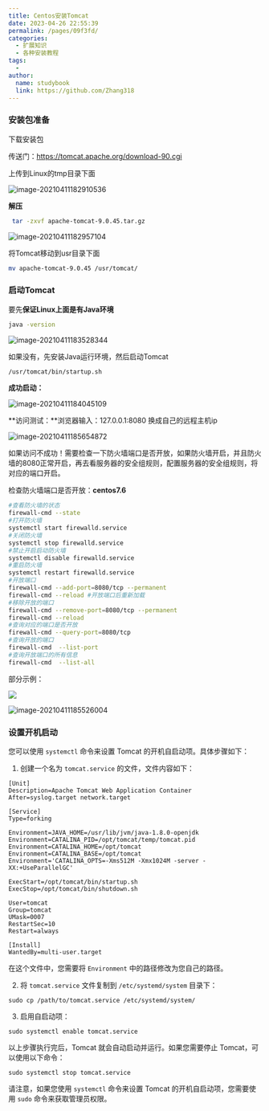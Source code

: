 ```yaml
---
title: Centos安装Tomcat
date: 2023-04-26 22:55:39
permalink: /pages/09f3fd/
categories:
  - 扩展知识
  - 各种安装教程
tags:
  - 
author: 
  name: studybook
  link: https://github.com/Zhang318
---
```

### 安装包准备

下载安装包

传送门：https://tomcat.apache.org/download-90.cgi

上传到Linux的tmp目录下面

![image-20210411182910536](https://study-book-bucket.oss-cn-shenzhen.aliyuncs.com/blog/202304262258941.png)

**解压**

```bash
 tar -zxvf apache-tomcat-9.0.45.tar.gz 
```

![image-20210411182957104](https://study-book-bucket.oss-cn-shenzhen.aliyuncs.com/blog/202304262258417.png)

将Tomcat移动到usr目录下面

```bash
mv apache-tomcat-9.0.45 /usr/tomcat/
```

### 启动Tomcat

要先**保证Linux上面是有Java环境**

```bash
java -version
```

![image-20210411183528344](https://study-book-bucket.oss-cn-shenzhen.aliyuncs.com/blog/202304262258501.png)

如果没有，先安装Java运行环境，然后启动Tomcat



```bash
/usr/tomcat/bin/startup.sh
```

**成功启动：**

![image-20210411184045109](https://study-book-bucket.oss-cn-shenzhen.aliyuncs.com/blog/202304262259532.png)

**访问测试：**浏览器输入：127.0.0.1:8080 换成自己的远程主机ip

![image-20210411185654872](https://study-book-bucket.oss-cn-shenzhen.aliyuncs.com/blog/202304262257852.png)

​	如果访问不成功！需要检查一下防火墙端口是否开放，如果防火墙开启，并且防火墙的8080正常开启，再去看服务器的安全组规则，配置服务器的安全组规则，将对应的端口开启。

检查防火墙端口是否开放：**centos7.6**

```bash
#查看防火墙的状态
firewall-cmd --state
#打开防火墙
systemctl start firewalld.service
#关闭防火墙
systemctl stop firewalld.service
#禁止开启启动防火墙
systemctl disable firewalld.service
#重启防火墙
systemctl restart firewalld.service
#开放端口
firewall-cmd --add-port=8080/tcp --permanent
firewall-cmd --reload #开放端口后重新加载
#移除开放的端口
firewall-cmd --remove-port=8080/tcp --permanent
firewall-cmd --reload
#查询对应的端口是否开放
firewall-cmd --query-port=8080/tcp
#查询开放的端口
firewall-cmd  --list-port
#查询开放端口的所有信息
firewall-cmd  --list-all
```

部分示例：

![](https://study-book-bucket.oss-cn-shenzhen.aliyuncs.com/blog/202304262257556.png)



![image-20210411185526004](https://study-book-bucket.oss-cn-shenzhen.aliyuncs.com/blog/202304262257450.png)

### 设置开机启动

您可以使用 `systemctl` 命令来设置 Tomcat 的开机自启动项。具体步骤如下：

1. 创建一个名为 `tomcat.service` 的文件，文件内容如下：

```
[Unit]
Description=Apache Tomcat Web Application Container
After=syslog.target network.target

[Service]
Type=forking

Environment=JAVA_HOME=/usr/lib/jvm/java-1.8.0-openjdk
Environment=CATALINA_PID=/opt/tomcat/temp/tomcat.pid
Environment=CATALINA_HOME=/opt/tomcat
Environment=CATALINA_BASE=/opt/tomcat
Environment='CATALINA_OPTS=-Xms512M -Xmx1024M -server -XX:+UseParallelGC'

ExecStart=/opt/tomcat/bin/startup.sh
ExecStop=/opt/tomcat/bin/shutdown.sh

User=tomcat
Group=tomcat
UMask=0007
RestartSec=10
Restart=always

[Install]
WantedBy=multi-user.target

```

在这个文件中，您需要将 `Environment` 中的路径修改为您自己的路径。

2. 将 `tomcat.service` 文件复制到 `/etc/systemd/system` 目录下：

```
sudo cp /path/to/tomcat.service /etc/systemd/system/

```

3. 启用自启动项：

```
sudo systemctl enable tomcat.service

```

以上步骤执行完后，Tomcat 就会自动启动并运行。如果您需要停止 Tomcat，可以使用以下命令：

```
sudo systemctl stop tomcat.service

```

请注意，如果您使用 `systemctl` 命令来设置 Tomcat 的开机自启动项，您需要使用 `sudo` 命令来获取管理员权限。